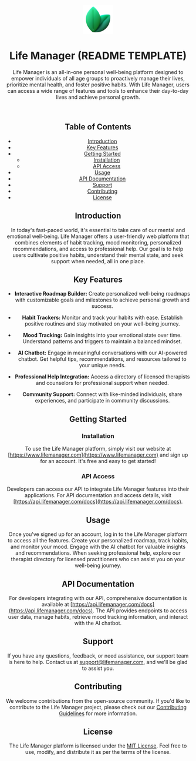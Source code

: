 <!-- Improved compatibility of back to top link: See: https://github.com/othneildrew/Best-README-Template/pull/73 -->
<a name="readme-top"></a>


<!-- PROJECT LOGO -->
<div align="center">
  <a href="https://github.com/tuckerhumiston/Life-Manager">
    <img src="./temp-logo.png" alt="Logo" width="80" height="80">
  </a>

# Life Manager (README TEMPLATE)

Life Manager is an all-in-one personal well-being platform designed to empower individuals of all age groups to proactively manage their lives, prioritize mental health, and foster positive habits. With Life Manager, users can access a wide range of features and tools to enhance their day-to-day lives and achieve personal growth.

<br/>

## Table of Contents

- [Introduction](#introduction)
- [Key Features](#key-features)
- [Getting Started](#getting-started)
  - [Installation](#installation)
  - [API Access](#api-access)
- [Usage](#usage)
- [API Documentation](#api-documentation)
- [Support](#support)
- [Contributing](#contributing)
- [License](#license)

## Introduction

In today's fast-paced world, it's essential to take care of our mental and emotional well-being. Life Manager offers a user-friendly web platform that combines elements of habit tracking, mood monitoring, personalized recommendations, and access to professional help. Our goal is to help users cultivate positive habits, understand their mental state, and seek support when needed, all in one place.

## Key Features

- **Interactive Roadmap Builder:** Create personalized well-being roadmaps with customizable goals and milestones to achieve personal growth and success.

- **Habit Trackers:** Monitor and track your habits with ease. Establish positive routines and stay motivated on your well-being journey.

- **Mood Tracking:** Gain insights into your emotional state over time. Understand patterns and triggers to maintain a balanced mindset.

- **AI Chatbot:** Engage in meaningful conversations with our AI-powered chatbot. Get helpful tips, recommendations, and resources tailored to your unique needs.

- **Professional Help Integration:** Access a directory of licensed therapists and counselors for professional support when needed.

- **Community Support:** Connect with like-minded individuals, share experiences, and participate in community discussions.

## Getting Started

### Installation

To use the Life Manager platform, simply visit our website at [https://www.lifemanager.com](https://www.lifemanager.com) and sign up for an account. It's free and easy to get started!

### API Access

Developers can access our API to integrate Life Manager features into their applications. For API documentation and access details, visit [https://api.lifemanager.com/docs](https://api.lifemanager.com/docs).

## Usage

Once you've signed up for an account, log in to the Life Manager platform to access all the features. Create your personalized roadmap, track habits, and monitor your mood. Engage with the AI chatbot for valuable insights and recommendations. When seeking professional help, explore our therapist directory for licensed practitioners who can assist you on your well-being journey.

## API Documentation

For developers integrating with our API, comprehensive documentation is available at [https://api.lifemanager.com/docs](https://api.lifemanager.com/docs). The API provides endpoints to access user data, manage habits, retrieve mood tracking information, and interact with the AI chatbot.

## Support

If you have any questions, feedback, or need assistance, our support team is here to help. Contact us at support@lifemanager.com, and we'll be glad to assist you.

## Contributing

We welcome contributions from the open-source community. If you'd like to contribute to the Life Manager project, please check out our [Contributing Guidelines](CONTRIBUTING.md) for more information.

## License

The Life Manager platform is licensed under the [MIT License](LICENSE.md). Feel free to use, modify, and distribute it as per the terms of the license.



<!-- MARKDOWN LINKS & IMAGES -->
<!-- https://dev.to/envoy_/150-badges-for-github-pnk -->

[node-sheild]: https://img.shields.io/badge/Node.js-43853D?style=for-the-badge&logo=node.js&logoColor=white
[node-url]: https://nodejs.org/en/docs
[express-sheild]: 	https://img.shields.io/badge/Express.js-404D59?style=for-the-badge
[express-url]: https://expressjs.com/
[postgresql-sheild]: https://img.shields.io/badge/PostgreSQL-316192?style=for-the-badge&logo=postgresql&logoColor=white
[postgresql-url]: https://www.postgresql.org/docs/
[chai-sheild]: https://img.shields.io/badge/chai.js-323330?style=for-the-badge&logo=chai&logoColor=red
[chai-url]: https://www.chaijs.com/api/
